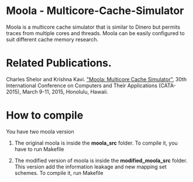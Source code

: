 # Moola - Multicore-Cache-Simulator

Moola is a multicore cache simulator that is similar to Dinero but permits traces from multiple cores and threads. Moola can be easily configured to suit different cache memory research.

# Related Publications.

Charles Shelor and Krishna Kavi. ["Moola: Multicore Cache Simulator"](https://csrl.cse.unt.edu/kavi/Research/CATA-2015.pdf), 30th International Conference on Computers and Their Applications (CATA-2015), March 9-11, 2015, Honolulu, Hawaii.

# How to compile

You have two moola version

1) The original moola is inside the **moola_src** folder. To compile it, you have to run Makefile

2) The modified version of moola is inside the **modified_moola_src** folder. This version add the information leakage and new mapping set schemes. To compile it, run Makefile
